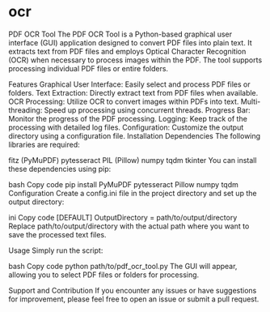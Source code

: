 # ocr
PDF OCR Tool
The PDF OCR Tool is a Python-based graphical user interface (GUI) application designed to convert PDF files into plain text. It extracts text from PDF files and employs Optical Character Recognition (OCR) when necessary to process images within the PDF. The tool supports processing individual PDF files or entire folders.

Features
Graphical User Interface: Easily select and process PDF files or folders.
Text Extraction: Directly extract text from PDF files when available.
OCR Processing: Utilize OCR to convert images within PDFs into text.
Multi-threading: Speed up processing using concurrent threads.
Progress Bar: Monitor the progress of the PDF processing.
Logging: Keep track of the processing with detailed log files.
Configuration: Customize the output directory using a configuration file.
Installation
Dependencies
The following libraries are required:

fitz (PyMuPDF)
pytesseract
PIL (Pillow)
numpy
tqdm
tkinter
You can install these dependencies using pip:

bash
Copy code
pip install PyMuPDF pytesseract Pillow numpy tqdm
Configuration
Create a config.ini file in the project directory and set up the output directory:

ini
Copy code
[DEFAULT]
OutputDirectory = path/to/output/directory
Replace path/to/output/directory with the actual path where you want to save the processed text files.

Usage
Simply run the script:

bash
Copy code
python path/to/pdf_ocr_tool.py
The GUI will appear, allowing you to select PDF files or folders for processing.

Support and Contribution
If you encounter any issues or have suggestions for improvement, please feel free to open an issue or submit a pull request.

